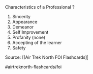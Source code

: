 Characteristics of a Professional
?
1. Sincerity
2. Appearance
3. Demeanor
4. Self Improvement
5. Profanity (none)
6. Accepting of the learner
7. Safety
<!--SR:!2022-10-03,1,170-->

Source: [[Air Trek North FOI Flashcards]]

#airtreknorth-flashcards/foi